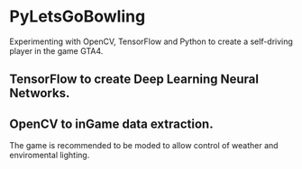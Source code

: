 # PyLetsGoBowling
Experimenting with OpenCV, TensorFlow and Python to create a self-driving player in the game GTA4.



## TensorFlow to create Deep Learning Neural Networks.

## OpenCV to inGame data extraction.


The game is recommended to be moded to allow control of weather and enviromental lighting.
